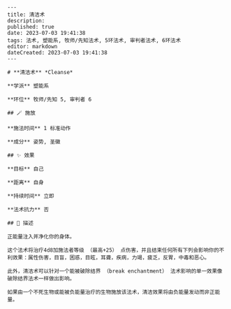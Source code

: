
    ---
    title: 清洁术
    description: 
    published: true
    date: 2023-07-03 19:41:38
    tags: 法术, 塑能系, 牧师/先知法术, 5环法术, 审判者法术, 6环法术
    editor: markdown
    dateCreated: 2023-07-03 19:41:38
    ---

    # **清洁术** *Cleanse*

    **学派** 塑能系 

    **环位** 牧师/先知 5, 审判者 6

    ## 🪄 施放

    **施法时间** 1 标准动作

    **成分** 姿势, 圣徽

    ## ✨ 效果 

    **目标** 自己 

    **距离** 自身  

    **持续时间** 立即 

    **法术抗力** 否

    ## 📖 描述

    正能量注入并净化你的身体。

    这个法术将治疗4d8加施法者等级 （最高+25） 点伤害，并且结束任何所有下列会影响你的不利效果：属性伤害，目盲，困惑，目眩，耳聋，疾病，力竭，疲乏，反胃，中毒和恶心。

    此外，清洁术可以针对一个能被破除结界 （break enchantment） 法术影响的单一效果像破除结界法术一样做出影响。

    如果由一个不死生物或能被负能量治疗的生物施放该法术，清洁效果将由负能量发动而非正能量。
    